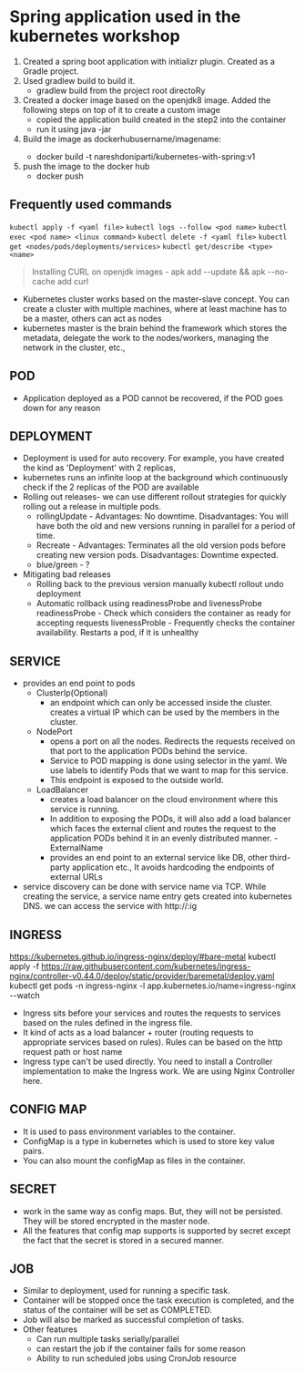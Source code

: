 # Spring application used in the kubernetes workshop
1. Created a spring boot application with initializr plugin. Created as a Gradle project.
2. Used gradlew build to build it.
    * gradlew build from the project root directoRy
3. Created a docker image based on the openjdk8 image.
Added the following steps on top of it to create a custom image   
    * copied the application build created in the step2 into the container
    * run it using java -jar
4. Build the image as dockerhubusername/imagename:<tag or version>
   * docker build -t nareshdoniparti/kubernetes-with-spring:v1
5. push the image to the docker hub
   * docker push <image name>

## Frequently used commands 
`kubectl apply -f <yaml file>`
`kubectl logs --follow <pod name>`
`kubectl exec <pod name> <linux command>`
`kubectl delete -f <yaml file>`
`kubectl get <nodes/pods/deployments/services>`
`kubectl get/describe <type> <name>`

> Installing CURL on openjdk images -  apk add --update && apk --no-cache add curl

- Kubernetes cluster works based on the master-slave concept. You can create a cluster with multiple machines, 
where at least machine has to be a master, others can act as nodes
- kubernetes master is the brain behind the framework which stores the metadata, delegate the work to the nodes/workers, 
  managing the network in the cluster, etc.,
## POD
- Application deployed as a POD cannot be recovered, if the POD goes down for any reason
## DEPLOYMENT  
- Deployment is used for auto recovery. For example, you have created the kind as 'Deployment' with 2 replicas,
- kubernetes runs an infinite loop at the background which continuously check if the 2 replicas of the POD are available
- Rolling out releases- we can use different rollout strategies for quickly rolling out a release in multiple pods.
   - rollingUpdate - Advantages: No downtime. Disadvantages: You will have both the old and new versions running in parallel for a period of time.  
   - Recreate - Advantages: Terminates all the old version pods before creating new version pods. Disadvantages: Downtime expected.
   - blue/green - ? 
- Mitigating bad releases 
     - Rolling back to the previous version manually
         kubectl rollout undo deployment <deployment name>
     - Automatic rollback using readinessProbe and livenessProbe
       readinessProbe - Check which considers the container as ready for accepting requests
       livenessProble - Frequently checks the container availability. Restarts a pod, if it is unhealthy
## SERVICE
- provides an end point to pods
    - ClusterIp(Optional)
      - an endpoint which can only be accessed inside the cluster. creates a virtual IP which can be used by the members in the cluster. 
    - NodePort
      - opens a port on all the nodes. Redirects the requests received on that port to the application PODs behind the service. 
      - Service to POD mapping is done using selector in the yaml. We use labels to identify Pods that we want to map for this service. 
      - This endpoint is exposed to the outside world.
    - LoadBalancer
       - creates a load balancer on the cloud environment where this service is running.
       - In addition to exposing the PODs, it will also add a load balancer which faces the external client and routes the request to the
    application PODs behind it in an evenly distributed manner.
    -ExternalName
        - provides an end point to an external service like DB, other third-party application etc., It avoids hardcoding the endpoints of external URLs 
- service discovery can be done with service name via TCP. While creating the service, a service name entry gets created into kubernetes DNS. we can 
access the service with http://<service name>:<application port>ig
  
## INGRESS
https://kubernetes.github.io/ingress-nginx/deploy/#bare-metal
kubectl apply -f https://raw.githubusercontent.com/kubernetes/ingress-nginx/controller-v0.44.0/deploy/static/provider/baremetal/deploy.yaml
kubectl get pods -n ingress-nginx -l app.kubernetes.io/name=ingress-nginx --watch
- Ingress sits before your services and routes the requests to services based on the rules defined in the ingress file. 
- It kind of acts as a load balancer + router (routing requests to appropriate services based on rules). Rules can be based on the 
http request path or  host name
- Ingress type can't be used directly. You need to install a Controller implementation to make the Ingress work. We are using Nginx Controller here.

## CONFIG MAP
- It is used to pass environment variables to the container. 
- ConfigMap is a type in kubernetes which is used to store key value pairs. 
- You can also mount the configMap as files in the container. 

## SECRET
- work in the same way as config maps. But, they will not be persisted. They will be stored encrypted in the master node. 
- All the features that config map supports is supported by secret except the fact that the secret is stored in a secured manner.

## JOB
- Similar to deployment, used for running a specific task.
- Container will be stopped once the task execution is completed, and the status of the container will be set as COMPLETED.
- Job will also be marked as successful completion of tasks.
- Other features
    - Can run multiple tasks serially/parallel
    - can restart the job if the container fails for some reason
    - Ability to run scheduled jobs using CronJob resource

